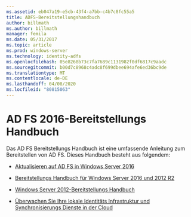 ```yaml
---
ms.assetid: eb047a19-e5cb-43f4-a7bb-c4b7c8fc55a5
title: ADFS-Bereitstellungshandbuch
author: billmath
ms.author: billmath
manager: femila
ms.date: 05/31/2017
ms.topic: article
ms.prod: windows-server
ms.technology: identity-adfs
ms.openlocfilehash: 05e8268b73c7fa7689c1131982f0df6817c9aadc
ms.sourcegitcommit: b00d7c8968c4adc8f699dbee694afe6ed36bc9de
ms.translationtype: MT
ms.contentlocale: de-DE
ms.lasthandoff: 04/08/2020
ms.locfileid: "80815063"
---
```

# <a name="ad-fs-2016-deployment-guide"></a>AD FS 2016-Bereitstellungs Handbuch


Das AD FS Bereitstellungs Handbuch ist eine umfassende Anleitung zum Bereitstellen von AD FS.  Dieses Handbuch besteht aus folgendem:

  
* [Aktualisieren auf AD FS in Windows Server 2016](Upgrading-to-AD-FS-in-Windows-Server-2016.md)  

* [Bereitstellungs Handbuch für Windows Server 2016 und 2012 R2](Windows-Server-2012-R2-AD-FS-Deployment-Guide.md)

* [Windows Server 2012-Bereitstellungs Handbuch](Windows-Server-2012-AD-FS-Deployment-Guide.md)

* [Überwachen Sie Ihre lokale Identitäts Infrastruktur und Synchronisierungs Dienste in der Cloud](https://azure.microsoft.com/documentation/articles/active-directory-aadconnect-health)
  
